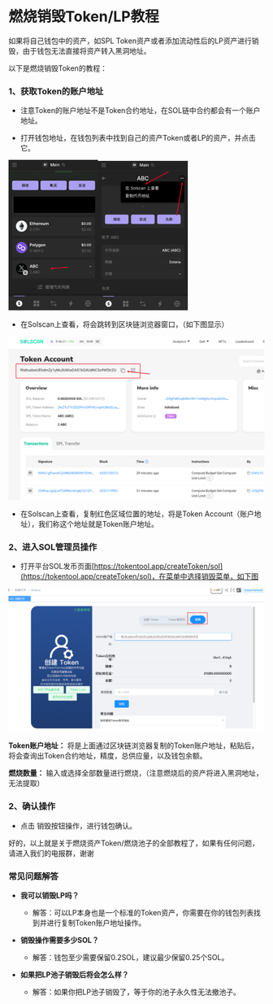 # 燃烧销毁Token/LP教程



如果将自己钱包中的资产，如SPL Token资产或者添加流动性后的LP资产进行销毁，由于钱包无法直接将资产转入黑洞地址。



以下是燃烧销毁Token的教程：

### 1、获取Token的账户地址


- 注意Token的账户地址不是Token合约地址，在SOL链中合约都会有一个账户地址。

- 打开钱包地址，在钱包列表中找到自己的资产Token或者LP的资产，并点击它。

<img src="../.gitbook/assets/sol/image-20240310004508186.png" alt="image-20240310004508186" style="zoom:50%;" /><img src="../.gitbook/assets/sol/image-20240310004551802.png" alt="image-20240310004551802" style="zoom:50%;" />


- 在Solscan上查看，将会跳转到区块链浏览器窗口，（如下图显示）

![image-20240310004742290](../.gitbook/assets/sol/image-20240310004742290.png)

- 在Solscan上查看，复制红色区域位置的地址，将是Token Account（账户地址），我们称这个地址就是Token账户地址。

### 2、进入SOL管理员操作

- 打开平台SOL发币页面[https://tokentool.app/createToken/sol](https://tokentool.app/createToken/sol)，在菜单中选择销毁菜单，如下图

![image-20240310005104314](../.gitbook/assets/sol/image-20240310005104314.png)

**Token账户地址：** 将是上面通过区块链浏览器复制的Token账户地址，粘贴后，将会查询出Token合约地址，精度，总供应量，以及钱包余额。

**燃烧数量：** 输入或选择全部数量进行燃烧，（注意燃烧后的资产将进入黑洞地址，无法提取）

### 2、确认操作

- 点击 销毁按钮操作，进行钱包确认。



好的，以上就是关于燃烧资产Token/燃烧池子的全部教程了，如果有任何问题，请进入我们的电报群，谢谢





### 常见问题解答

- **我可以销毁LP吗？**
  
  - 解答：可以LP本身也是一个标准的Token资产，你需要在你的钱包列表找到并进行复制Token账户地址操作。

    
  
- **销毁操作需要多少SOL？**
  
  - 解答：钱包至少需要保留0.2SOL，建议最少保留0.25个SOL。

    
  
- **如果把LP池子销毁后将会怎么样？**
  
  - 解答：如果你把LP池子销毁了，等于你的池子永久性无法撤池子。
  
    
  
  
